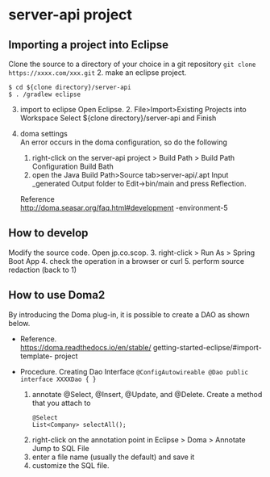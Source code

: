 # server-api project

## Importing a project into Eclipse
Clone the source to a directory of your choice in a git repository
    ````
    git clone https://xxxx.com/xxx.git
    ````
2. make an eclipse project.
   ````
   $ cd ${clone directory}/server-api
   $ . /gradlew eclipse
   ````
3. import to eclipse
    Open Eclipse.
    2. File>Import>Existing Projects into Workspace
    Select ${clone directory}/server-api and Finish

4. doma settings  
An error occurs in the doma configuration, so do the following  
    1. right-click on the server-api project > Build Path > Build Path Configuration Build Bath
    2. open the Java Build Path>Source tab>server-api/.apt Input _generated Output folder to Edit->bin/main and press Reflection.

    Reference  
    http://doma.seasar.org/faq.html#development -environment-5

## How to develop
Modify the source code.
Open jp.co.scop.
3. right-click > Run As > Spring Boot App
4. check the operation in a browser or curl
5. perform source redaction (back to 1)

## How to use Doma2
By introducing the Doma plug-in, it is possible to create a DAO as shown below.
* Reference.  
https://doma.readthedocs.io/en/stable/ getting-started-eclipse/#import-template- project

* Procedure.
    Creating Dao Interface
        ````
        @ConfigAutowireable
        @Dao
        public interface XXXXDao {
        }
        ````
    1. annotate @Select, @Insert, @Update, and @Delete. Create a method that you attach to
        ````
        @Select
        List<Company> selectAll();
        ````
    2. right-click on the annotation point in Eclipse > Doma > Annotate Jump to SQL File
    3. enter a file name (usually the default) and save it
    4. customize the SQL file.

